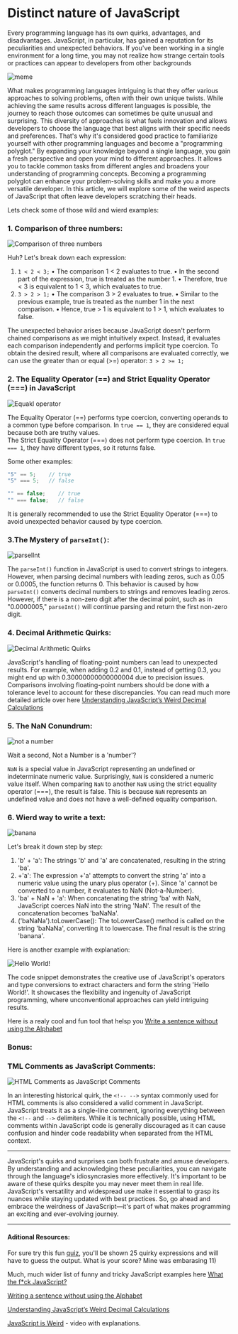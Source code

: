  # Distinct nature of JavaScript

Every programming language has its own quirks, advantages, and disadvantages. JavaScript, in particular, has gained a reputation for its peculiarities and unexpected behaviors. If you've been working in a single environment for a long time, you may not realize how strange certain tools or practices can appear to developers from other backgrounds

![meme](./docs/IMG_20230714_223928_319.jpg)

What makes programming languages intriguing is that they offer various approaches to solving problems, often with their own unique twists. While achieving the same results across different languages is possible, the journey to reach those outcomes can sometimes be quite unusual  and surprising. This diversity of approaches is what fuels innovation and allows developers to choose the language that best aligns with their specific needs and preferences. That's why it's considered good practice to familiarize yourself with other programming languages and become a "programming polyglot." By expanding your knowledge beyond a single language, you gain a fresh perspective and open your mind to different approaches. It allows you to tackle common tasks from different angles and broadens your understanding of programming concepts. Becoming a programming polyglot can enhance your problem-solving skills and make you a more versatile developer.
 In this article, we will explore some of the weird aspects of JavaScript that often leave developers scratching their heads.

Lets check some of those wild and wierd examples:

### 1. Comparison of three numbers:

![Comparison of three numbers](./docs/three.png) 

Huh? Let's break down each expression:

1.	```1 < 2 < 3;```
•	The comparison 1 < 2 evaluates to true.
•	In the second part of the expression, true is treated as the number 1.
•	Therefore, true < 3 is equivalent to 1 < 3, which evaluates to true.
2.	```3 > 2 > 1;```
•	The comparison 3 > 2 evaluates to true.
•	Similar to the previous example, true is treated as the number 1 in the next comparison.
•	Hence, true > 1 is equivalent to 1 > 1, which evaluates to false.

The unexpected behavior arises because JavaScript doesn't perform chained comparisons as we might intuitively expect. Instead, it evaluates each comparison independently and performs implicit type coercion.
To obtain the desired result, where all comparisons are evaluated correctly, we can use the greater than or equal (>=) operator:
```3 > 2 >= 1;```

### 2. The Equality Operator (==) and Strict Equality Operator (===) in JavaScript

![Equakl operator](./docs/e3qual.png)

The Equality Operator (==) performs type coercion, converting operands to a common type before comparison. In ```true == 1```, they are considered equal because both are truthy values.   
The Strict Equality Operator (===) does not perform type coercion. In ```true === 1```, they have different types, so it returns false.

Some other examples:
``` javascript
"5" == 5;    // true
"5" === 5;   // false
```
```javascript
"" == false;    // true
"" === false;   // false
```

It is generally recommended to use the Strict Equality Operator (===) to avoid unexpected behavior caused by type coercion.


### 3.The Mystery of ```parseInt()```:

![parselInt](./docs/parse.png)

The ```parseInt()``` function in JavaScript is used to convert strings to integers. However, when parsing decimal numbers with leading zeros, such as 0.05 or 0.0005, the function returns 0. This behavior is caused by how ```parseInt()``` converts decimal numbers to strings and removes leading zeros. However, if there is a non-zero digit after the decimal point, such as in "0.0000005," ```parseInt()``` will continue parsing and return the first non-zero digit.


### 4. Decimal Arithmetic Quirks:

![Decimal Arithmetic Quirks](./docs/decimal.png)

JavaScript's handling of floating-point numbers can lead to unexpected results. For example, when adding 0.2 and 0.1, instead of getting 0.3, you might end up with 0.30000000000000004 due to precision issues. Comparisons involving floating-point numbers should be done with a tolerance level to account for these discrepancies. 
You can read much more detailed article over here [Understanding JavaScript’s Weird Decimal Calculations](https://medium.com/@DominicCarmel/understanding-javascripts-weird-decimal-calculations-e65f0e1adefb)

### 5. The NaN Conundrum:

![not a number](./docs/NaN.png)


Wait a second, Not a Number is a 'number'?

```NaN``` is a special value in JavaScript representing an undefined or indeterminate numeric value. Surprisingly, ```NaN``` is considered a numeric value itself. When comparing ```NaN``` to another ```NaN``` using the strict equality operator (===), the result is false. This is because ```NaN``` represents an undefined value and does not have a well-defined equality comparison.

### 6. Wierd way to write a text:

![banana](./docs/banana.png)

Let's break it down step by step:

1. 'b' + 'a': 
The strings 'b' and 'a' are concatenated, resulting in the string 'ba'. 
2. +'a': 
The expression +'a' attempts to convert the string 'a' into a numeric value using the unary plus operator (+). 
Since 'a' cannot be converted to a number, it evaluates to NaN (Not-a-Number). 
3. 'ba' + NaN + 'a': 
When concatenating the string 'ba' with NaN, JavaScript coerces NaN into the string 'NaN'. 
The result of the concatenation becomes 'baNaNa'. 
4. ('baNaNa').toLowerCase(): 
The toLowerCase() method is called on the string 'baNaNa', converting it to lowercase. 
The final result is the string 'banana'. 

Here is another example with explanation:

![Hello World!](./docs/world.png)

The code snippet demonstrates the creative use of JavaScript's operators and type conversions to extract characters and form the string 'Hello World!'. It showcases the flexibility and ingenuity of JavaScript programming, where unconventional approaches can yield intriguing results. 

Here is a realy cool and fun tool that helsp you [Write a sentence without using the Alphabet](https://bluewings.github.io/en/writing-a-sentence-without-using-the-alphabet/#weird-javascript-generator)

### Bonus:
### TML Comments as JavaScript Comments:

![HTML Comments as JavaScript Comments](./docs/comment.png)

In an interesting historical quirk, the `<!-- -->` syntax commonly used for HTML comments is also considered a valid comment in JavaScript. JavaScript treats it as a single-line comment, ignoring everything between the `<!--` and `-->` delimiters. While it is technically possible, using HTML comments within JavaScript code is generally discouraged as it can cause confusion and hinder code readability when separated from the HTML context.


---
JavaScript's quirks and surprises can both frustrate and amuse developers. By understanding and acknowledging these peculiarities, you can navigate through the language's idiosyncrasies more effectively. It's important to be aware of these quirks despite you may never meet them in real life. JavaScript's versatility and widespread use make it essential to grasp its nuances while staying updated with best practices. So, go ahead and embrace the weirdness of JavaScript—it's part of what makes programming an exciting and ever-evolving journey.
___

#### Aditional Resources:

For sure try this fun [quiz](https://jsisweird.com/), you'll be shown 25 quirky expressions and will have to guess the output. What is your score? Mine was embarasing 11)

Much, much wider list of funny and tricky JavaScript examples here [What the f*ck JavaScript?](https://github.com/denysdovhan/wtfjs)

[Writing a sentence without using the Alphabet](https://bluewings.github.io/en/writing-a-sentence-without-using-the-alphabet/#weird-javascript-generator)

[Understanding JavaScript’s Weird Decimal Calculations](https://medium.com/@DominicCarmel/understanding-javascripts-weird-decimal-calculations-e65f0e1adefb)

[JavaScript is Weird](https://www.reddit.com/r/learnjavascript/comments/thuc7w/comment/i19vsmp/) - video with explanations.